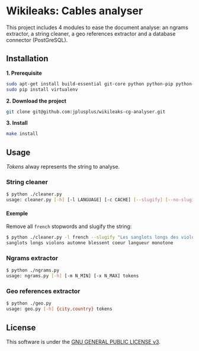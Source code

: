# Wikileaks: Cables analyser
This project includes 4 modules to ease the document analyse: an ngrams extractor, a string cleaner, a geo references extractor and a database connector (PostGreSQL).

## Installation

**1. Prerequisite**
```bash
sudo apt-get install build-essential git-core python python-pip python-dev
sudo pip install virtualenv
```

**2.  Download the project**
```bash
git clone git@github.com:jplusplus/wikileaks-cg-analyser.git
```

**3. Install**
```bash
make install
```
## Usage
*Tokens* alway represents the string to analyse.

### String cleaner
```bash
$ python ./cleaner.py
usage: cleaner.py [-h] [-l LANGUAGE] [-c CACHE] [--slugify] [--no-slugify] tokens```
```
#### Exemple
Remove all `french` stopwords and slugify the string:
```bash
$ python ./cleaner.py -l french --slugify "Les sanglots longs des violons de l'automne blessent mon coeur d'une langueur monotone."
sanglots longs violons automne blessent coeur langueur monotone
```

### Ngrams extractor
```bash
$ python ./ngrams.py
usage: ngrams.py [-h] [-m N_MIN] [-x N_MAX] tokens
```

### Geo references extractor
```bash
$ python ./geo.py
usage: geo.py [-h] {city,country} tokens
```


## License

This software is under the [GNU GENERAL PUBLIC LICENSE v3](./LICENSE).